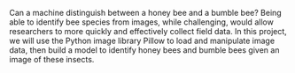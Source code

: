 Can a machine distinguish between a honey bee and a bumble bee? Being able to identify bee species from images, while challenging, would allow researchers to more quickly and effectively collect field data. In this project, we will use the Python image library Pillow to load and manipulate image data, then build a model to identify honey bees and bumble bees given an image of these insects.
